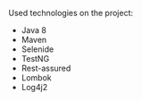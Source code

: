 Used technologies on the project:

- Java 8
- Maven
- Selenide
- TestNG
- Rest-assured
- Lombok
- Log4j2
